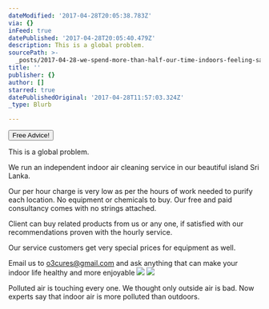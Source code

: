```yaml
---
dateModified: '2017-04-28T20:05:38.783Z'
via: {}
inFeed: true
datePublished: '2017-04-28T20:05:40.479Z'
description: This is a global problem.
sourcePath: >-
  _posts/2017-04-28-we-spend-more-than-half-our-time-indoors-feeling-safe-n-sec.md
title: ''
publisher: {}
author: []
starred: true
datePublishedOriginal: '2017-04-28T11:57:03.324Z'
_type: Blurb

---
```

<button data-role="cta" style="">Free Advice! </button>

This is a global problem.

We run an independent indoor air cleaning service in our beautiful island Sri Lanka.

Our per hour charge is very low as per the hours of work needed to purify each location. No equipment or chemicals to buy. Our free and paid consultancy comes with no strings attached.

Client can buy related products from us or any one, if satisfied with our recommendations proven with the hourly service.

Our service customers get very special prices for equipment as well.

Email us to o3cures@gmail.com and ask anything that can make your indoor life healthy and more enjoyable
![](https://the-grid-user-content.s3-us-west-2.amazonaws.com/dd20f2a7-9f03-4a9a-8e06-ed956e574e82.jpg)
![](https://the-grid-user-content.s3-us-west-2.amazonaws.com/4d36d05e-8680-4ad8-a711-567f2883d4de.jpg)

Polluted air is touching every one. We thought only outside air is bad. Now experts say that indoor air is more polluted than outdoors.